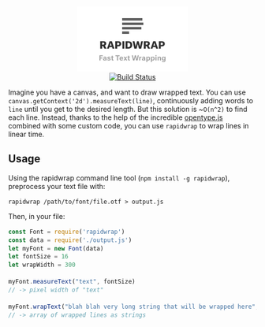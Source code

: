 <p align="center">
  <img src="https://raw.githubusercontent.com/lord/img/master/logo-rapidwrap.png" alt="Rapid Wrap: Fast Text Wrapping" width="226">
  <br>
  <a href="https://travis-ci.org/lord/rapidwrap"><img src="https://travis-ci.org/lord/rapidwrap.svg?branch=master" alt="Build Status"></a>
</p>

Imagine you have a canvas, and want to draw wrapped text. You can use `canvas.getContext('2d').measureText(line)`, continuously adding words to `line` until you get to the desired length. But this solution is ~`O(n^2)` to find each line. Instead, thanks to the help of the incredible [opentype.js](https://opentype.js.org/) combined with some custom code, you can use `rapidwrap` to wrap lines in linear time.

<h2>Usage</h2>

Using the rapidwrap command line tool (`npm install -g rapidwrap`), preprocess your text file with:

    rapidwrap /path/to/font/file.otf > output.js
    
Then, in your file:

```js
const Font = require('rapidwrap')
const data = require('./output.js')
let myFont = new Font(data)
let fontSize = 16
let wrapWidth = 300

myFont.measureText("text", fontSize)
// -> pixel width of "text"

myFont.wrapText("blah blah very long string that will be wrapped here", fontSize, wrapWidth)
// -> array of wrapped lines as strings
```
